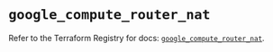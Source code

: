 # `google_compute_router_nat`

Refer to the Terraform Registry for docs: [`google_compute_router_nat`](https://registry.terraform.io/providers/hashicorp/google/6.5.0/docs/resources/compute_router_nat).
